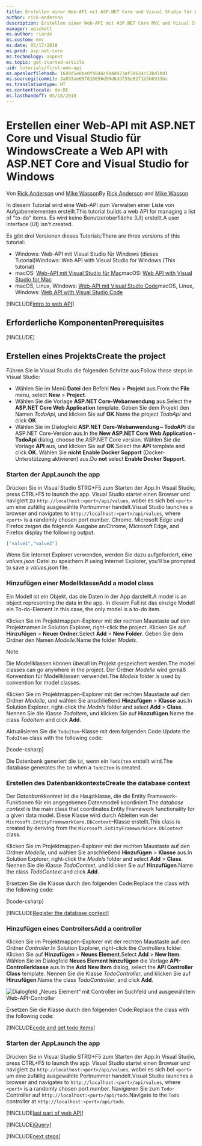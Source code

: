 ```yaml
---
title: Erstellen einer Web-API mit ASP.NET Core und Visual Studio für Windows
author: rick-anderson
description: Erstellen einer Web-API mit ASP.NET Core MVC und Visual Studio für Windows
manager: wpickett
ms.author: riande
ms.custom: mvc
ms.date: 05/17/2018
ms.prod: asp.net-core
ms.technology: aspnet
ms.topic: get-started-article
uid: tutorials/first-web-api
ms.openlocfilehash: 1680d5e0be0f4844c904d923af30634c53bd1b81
ms.sourcegitcommit: 3a893ae05f010656d99d6ddf55e82f1b5b6933bc
ms.translationtype: HT
ms.contentlocale: de-DE
ms.lasthandoff: 05/18/2018
---
```

# <a name="create-a-web-api-with-aspnet-core-and-visual-studio-for-windows"></a><span data-ttu-id="b96cf-103">Erstellen einer Web-API mit ASP.NET Core und Visual Studio für Windows</span><span class="sxs-lookup"><span data-stu-id="b96cf-103">Create a Web API with ASP.NET Core and Visual Studio for Windows</span></span>

<span data-ttu-id="b96cf-104">Von [Rick Anderson](https://twitter.com/RickAndMSFT) und [Mike Wasson](https://github.com/mikewasson)</span><span class="sxs-lookup"><span data-stu-id="b96cf-104">By [Rick Anderson](https://twitter.com/RickAndMSFT) and [Mike Wasson](https://github.com/mikewasson)</span></span>

<span data-ttu-id="b96cf-105">In diesem Tutorial wird eine Web-API zum Verwalten einer Liste von Aufgabenelementen erstellt.</span><span class="sxs-lookup"><span data-stu-id="b96cf-105">This tutorial builds a web API for managing a list of "to-do" items.</span></span> <span data-ttu-id="b96cf-106">Es wird keine Benutzeroberfläche (UI) erstellt.</span><span class="sxs-lookup"><span data-stu-id="b96cf-106">A user interface (UI) isn't created.</span></span>

<span data-ttu-id="b96cf-107">Es gibt drei Versionen dieses Tutorials:</span><span class="sxs-lookup"><span data-stu-id="b96cf-107">There are three versions of this tutorial:</span></span>

* <span data-ttu-id="b96cf-108">Windows: Web-API mit Visual Studio für Windows (dieses Tutorial)</span><span class="sxs-lookup"><span data-stu-id="b96cf-108">Windows: Web API with Visual Studio for Windows (This tutorial)</span></span>
* <span data-ttu-id="b96cf-109">macOS: [Web-API mit Visual Studio für Mac](xref:tutorials/first-web-api-mac)</span><span class="sxs-lookup"><span data-stu-id="b96cf-109">macOS: [Web API with Visual Studio for Mac](xref:tutorials/first-web-api-mac)</span></span>
* <span data-ttu-id="b96cf-110">macOS, Linux, Windows: [Web-API mit Visual Studio Code](xref:tutorials/web-api-vsc)</span><span class="sxs-lookup"><span data-stu-id="b96cf-110">macOS, Linux, Windows: [Web API with Visual Studio Code](xref:tutorials/web-api-vsc)</span></span>

<!-- WARNING: The code AND images in this doc are used by uid: tutorials/web-api-vsc, tutorials/first-web-api-mac and tutorials/first-web-api. If you change any code/images in this tutorial, update uid: tutorials/web-api-vsc -->

[!INCLUDE[intro to web API](../includes/webApi/intro.md)]

## <a name="prerequisites"></a><span data-ttu-id="b96cf-111">Erforderliche Komponenten</span><span class="sxs-lookup"><span data-stu-id="b96cf-111">Prerequisites</span></span>

[!INCLUDE[](~/includes/net-core-prereqs-windows.md)]

## <a name="create-the-project"></a><span data-ttu-id="b96cf-112">Erstellen eines Projekts</span><span class="sxs-lookup"><span data-stu-id="b96cf-112">Create the project</span></span>

<span data-ttu-id="b96cf-113">Führen Sie in Visual Studio die folgenden Schritte aus:</span><span class="sxs-lookup"><span data-stu-id="b96cf-113">Follow these steps in Visual Studio:</span></span>

* <span data-ttu-id="b96cf-114">Wählen Sie im Menü **Datei** den Befehl **Neu** > **Projekt** aus.</span><span class="sxs-lookup"><span data-stu-id="b96cf-114">From the **File** menu, select **New** > **Project**.</span></span>
* <span data-ttu-id="b96cf-115">Wählen Sie die Vorlage **ASP.NET Core-Webanwendung** aus.</span><span class="sxs-lookup"><span data-stu-id="b96cf-115">Select the **ASP.NET Core Web Application** template.</span></span> <span data-ttu-id="b96cf-116">Geben Sie dem Projekt den Namen *TodoApi*, und klicken Sie auf **OK**.</span><span class="sxs-lookup"><span data-stu-id="b96cf-116">Name the project *TodoApi* and click **OK**.</span></span>
* <span data-ttu-id="b96cf-117">Wählen Sie im Dialogfeld **ASP.NET Core-Webanwendung – TodoAPI** die ASP.NET Core-Version aus.</span><span class="sxs-lookup"><span data-stu-id="b96cf-117">In the **New ASP.NET Core Web Application - TodoApi** dialog, choose the ASP.NET Core version.</span></span> <span data-ttu-id="b96cf-118">Wählen Sie die Vorlage **API** aus, und klicken Sie auf **OK**.</span><span class="sxs-lookup"><span data-stu-id="b96cf-118">Select the **API** template and click **OK**.</span></span> <span data-ttu-id="b96cf-119">Wählen Sie **nicht** **Enable Docker Support** (Docker-Unterstützung aktivieren) aus.</span><span class="sxs-lookup"><span data-stu-id="b96cf-119">Do **not** select **Enable Docker Support**.</span></span>

### <a name="launch-the-app"></a><span data-ttu-id="b96cf-120">Starten der App</span><span class="sxs-lookup"><span data-stu-id="b96cf-120">Launch the app</span></span>

<span data-ttu-id="b96cf-121">Drücken Sie in Visual Studio STRG+F5 zum Starten der App.</span><span class="sxs-lookup"><span data-stu-id="b96cf-121">In Visual Studio, press CTRL+F5 to launch the app.</span></span> <span data-ttu-id="b96cf-122">Visual Studio startet einen Browser und navigiert zu `http://localhost:<port>/api/values`, wobei es sich bei `<port>` um eine zufällig ausgewählte Portnummer handelt.</span><span class="sxs-lookup"><span data-stu-id="b96cf-122">Visual Studio launches a browser and navigates to `http://localhost:<port>/api/values`, where `<port>` is a randomly chosen port number.</span></span> <span data-ttu-id="b96cf-123">Chrome, Microsoft Edge und Firefox zeigen die folgende Ausgabe an:</span><span class="sxs-lookup"><span data-stu-id="b96cf-123">Chrome, Microsoft Edge, and Firefox display the following output:</span></span>

```json
["value1","value2"]
```

<span data-ttu-id="b96cf-124">Wenn Sie Internet Explorer verwenden, werden Sie dazu aufgefordert, eine *values.json*-Datei zu speichern.</span><span class="sxs-lookup"><span data-stu-id="b96cf-124">If using Internet Explorer, you'll be prompted to save a *values.json* file.</span></span>

### <a name="add-a-model-class"></a><span data-ttu-id="b96cf-125">Hinzufügen einer Modellklasse</span><span class="sxs-lookup"><span data-stu-id="b96cf-125">Add a model class</span></span>

<span data-ttu-id="b96cf-126">Ein Modell ist ein Objekt, das die Daten in der App darstellt.</span><span class="sxs-lookup"><span data-stu-id="b96cf-126">A model is an object representing the data in the app.</span></span> <span data-ttu-id="b96cf-127">In diesem Fall ist das einzige Modell ein To-do-Element.</span><span class="sxs-lookup"><span data-stu-id="b96cf-127">In this case, the only model is a to-do item.</span></span>

<span data-ttu-id="b96cf-128">Klicken Sie im Projektmappen-Explorer mit der rechten Maustaste auf den Projektnamen.</span><span class="sxs-lookup"><span data-stu-id="b96cf-128">In Solution Explorer, right-click the project.</span></span> <span data-ttu-id="b96cf-129">Klicken Sie auf **Hinzufügen** > **Neuer Ordner**.</span><span class="sxs-lookup"><span data-stu-id="b96cf-129">Select **Add** > **New Folder**.</span></span> <span data-ttu-id="b96cf-130">Geben Sie dem Ordner den Namen *Modelle*.</span><span class="sxs-lookup"><span data-stu-id="b96cf-130">Name the folder *Models*.</span></span>

> [!NOTE]
> <span data-ttu-id="b96cf-131">Die Modellklassen können überall im Projekt gespeichert werden.</span><span class="sxs-lookup"><span data-stu-id="b96cf-131">The model classes can go anywhere in the project.</span></span> <span data-ttu-id="b96cf-132">Der Ordner *Modelle* wird gemäß Konvention für Modellklassen verwendet.</span><span class="sxs-lookup"><span data-stu-id="b96cf-132">The *Models* folder is used by convention for model classes.</span></span>

<span data-ttu-id="b96cf-133">Klicken Sie im Projektmappen-Explorer mit der rechten Maustaste auf den Ordner *Modelle*, und wählen Sie anschließend **Hinzufügen** > **Klasse** aus.</span><span class="sxs-lookup"><span data-stu-id="b96cf-133">In Solution Explorer, right-click the *Models* folder and select **Add** > **Class**.</span></span> <span data-ttu-id="b96cf-134">Nennen Sie die Klasse *TodoItem*, und klicken Sie auf **Hinzufügen**.</span><span class="sxs-lookup"><span data-stu-id="b96cf-134">Name the class *TodoItem* and click **Add**.</span></span>

<span data-ttu-id="b96cf-135">Aktualisieren Sie die `TodoItem`-Klasse mit dem folgenden Code:</span><span class="sxs-lookup"><span data-stu-id="b96cf-135">Update the `TodoItem` class with the following code:</span></span>

[!code-csharp[](first-web-api/samples/2.0/TodoApi/Models/TodoItem.cs)]

<span data-ttu-id="b96cf-136">Die Datenbank generiert die `Id`, wenn ein `TodoItem` erstellt wird.</span><span class="sxs-lookup"><span data-stu-id="b96cf-136">The database generates the `Id` when a `TodoItem` is created.</span></span>

### <a name="create-the-database-context"></a><span data-ttu-id="b96cf-137">Erstellen des Datenbankkontexts</span><span class="sxs-lookup"><span data-stu-id="b96cf-137">Create the database context</span></span>

<span data-ttu-id="b96cf-138">Der *Datenbankkontext* ist die Hauptklasse, die die Entity Framework-Funktionen für ein angegebenes Datenmodell koordiniert.</span><span class="sxs-lookup"><span data-stu-id="b96cf-138">The *database context* is the main class that coordinates Entity Framework functionality for a given data model.</span></span> <span data-ttu-id="b96cf-139">Diese Klasse wird durch Ableiten von der `Microsoft.EntityFrameworkCore.DbContext`-Klasse erstellt.</span><span class="sxs-lookup"><span data-stu-id="b96cf-139">This class is created by deriving from the `Microsoft.EntityFrameworkCore.DbContext` class.</span></span>

<span data-ttu-id="b96cf-140">Klicken Sie im Projektmappen-Explorer mit der rechten Maustaste auf den Ordner *Modelle*, und wählen Sie anschließend **Hinzufügen** > **Klasse** aus.</span><span class="sxs-lookup"><span data-stu-id="b96cf-140">In Solution Explorer, right-click the *Models* folder and select **Add** > **Class**.</span></span> <span data-ttu-id="b96cf-141">Nennen Sie die Klasse *TodoContext*, und klicken Sie auf **Hinzufügen**.</span><span class="sxs-lookup"><span data-stu-id="b96cf-141">Name the class *TodoContext* and click **Add**.</span></span>

<span data-ttu-id="b96cf-142">Ersetzen Sie die Klasse durch den folgenden Code:</span><span class="sxs-lookup"><span data-stu-id="b96cf-142">Replace the class with the following code:</span></span>

[!code-csharp[](first-web-api/samples/2.0/TodoApi/Models/TodoContext.cs)]

[!INCLUDE[Register the database context](../includes/webApi/register_dbContext.md)]

### <a name="add-a-controller"></a><span data-ttu-id="b96cf-143">Hinzufügen eines Controllers</span><span class="sxs-lookup"><span data-stu-id="b96cf-143">Add a controller</span></span>

<span data-ttu-id="b96cf-144">Klicken Sie im Projektmappen-Explorer mit der rechten Maustaste auf den Ordner *Controller*.</span><span class="sxs-lookup"><span data-stu-id="b96cf-144">In Solution Explorer, right-click the *Controllers* folder.</span></span> <span data-ttu-id="b96cf-145">Klicken Sie auf **Hinzufügen** > **Neues Element**.</span><span class="sxs-lookup"><span data-stu-id="b96cf-145">Select **Add** > **New Item**.</span></span> <span data-ttu-id="b96cf-146">Wählen Sie im Dialogfeld **Neues Element hinzufügen** die Vorlage **API-Controllerklasse** aus.</span><span class="sxs-lookup"><span data-stu-id="b96cf-146">In the **Add New Item** dialog, select the **API Controller Class** template.</span></span> <span data-ttu-id="b96cf-147">Nennen Sie die Klasse *TodoController*, und klicken Sie auf **Hinzufügen**.</span><span class="sxs-lookup"><span data-stu-id="b96cf-147">Name the class *TodoController*, and click **Add**.</span></span>

![Dialogfeld „Neues Element“ mit Controller im Suchfeld und ausgewähltem Web-API-Controller](first-web-api/_static/new_controller.png)

<span data-ttu-id="b96cf-149">Ersetzen Sie die Klasse durch den folgenden Code:</span><span class="sxs-lookup"><span data-stu-id="b96cf-149">Replace the class with the following code:</span></span>

[!INCLUDE[code and get todo items](../includes/webApi/getTodoItems.md)]

### <a name="launch-the-app"></a><span data-ttu-id="b96cf-150">Starten der App</span><span class="sxs-lookup"><span data-stu-id="b96cf-150">Launch the app</span></span>

<span data-ttu-id="b96cf-151">Drücken Sie in Visual Studio STRG+F5 zum Starten der App.</span><span class="sxs-lookup"><span data-stu-id="b96cf-151">In Visual Studio, press CTRL+F5 to launch the app.</span></span> <span data-ttu-id="b96cf-152">Visual Studio startet einen Browser und navigiert zu `http://localhost:<port>/api/values`, wobei es sich bei `<port>` um eine zufällig ausgewählte Portnummer handelt.</span><span class="sxs-lookup"><span data-stu-id="b96cf-152">Visual Studio launches a browser and navigates to `http://localhost:<port>/api/values`, where `<port>` is a randomly chosen port number.</span></span> <span data-ttu-id="b96cf-153">Navigieren Sie zum `Todo`-Controller auf `http://localhost:<port>/api/todo`.</span><span class="sxs-lookup"><span data-stu-id="b96cf-153">Navigate to the `Todo` controller at `http://localhost:<port>/api/todo`.</span></span>

[!INCLUDE[last part of web API](../includes/webApi/end.md)]

[!INCLUDE[jQuery](../includes/webApi/add-jquery.md)]

[!INCLUDE[next steps](../includes/webApi/next.md)]
